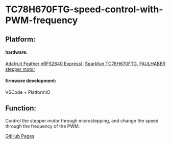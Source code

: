 # TC78H670FTG-speed-control-with-PWM-frequency

## Platform:
#### hardware:
[Adafruit Feather nRF52840 Express](https://www.adafruit.com/product/4062)),
[Sparkfun TC78H670FTG](https://www.sparkfun.com/products/16836),
[FAULHABER stepper motor](https://www.faulhaber.com/en/products/series/dm0620/)

#### firmware development:
VSCode + PlatformIO

## Function:
Control the stepper motor through microstepping, and change the speed through the frequency of the PWM.

[GitHub Pages](https://pages.github.com/)
